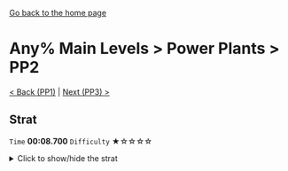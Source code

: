 [Go back to the home page](https://github.com/Doublevil/scbspeedrun)

# Any% Main Levels > Power Plants > PP2

[< Back (PP1)](https://github.com/Doublevil/scbspeedrun/blob/main/levels/any_ml/pp/PP1.md) | [Next (PP3) >](https://github.com/Doublevil/scbspeedrun/blob/main/levels/any_ml/pp/PP3.md)

## Strat

`Time` **00:08.700** `Difficulty` ★☆☆☆☆
<details>
  <summary>Click to show/hide the strat</summary>

  [![Strat animation](https://github.com/Doublevil/scbspeedrun/blob/main/media/levels/pp/PP2_Strat.webp)](https://github.com/Doublevil/scbspeedrun/blob/main/media/levels/pp/PP2_Strat.mp4?raw=true)

  **Notes**
  - Jump early to avoid waiting too much for Cable Boy to fall down.
</details>
